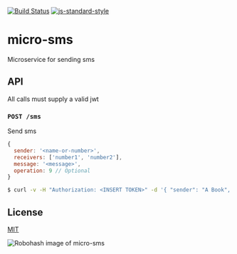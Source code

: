 [![Build Status](https://travis-ci.org/telemark/micro-sms.svg?branch=master)](https://travis-ci.org/telemark/micro-sms)
[![js-standard-style](https://img.shields.io/badge/code%20style-standard-brightgreen.svg?style=flat)](https://github.com/feross/standard)

# micro-sms

Microservice for sending sms

## API

All calls must supply a valid jwt

### ```POST /sms```

Send sms

```JavaScript
{
  sender: '<name-or-number>',
  receivers: ['number1', 'number2'],
  message: '<message>',
  operation: 9 // Optional
}
```

```bash
$ curl -v -H "Authorization: <INSERT TOKEN>" -d '{ "sender": "A Book", "receivers": ["+4798765432"], "message": "Do you read me?" }' https://sms.service.io/sms
```

## License

[MIT](LICENSE)

![Robohash image of micro-sms](https://robots.kebabstudios.party/micro-sms.png "Robohash image of micro-sms")